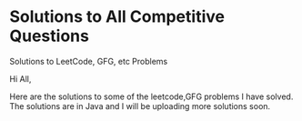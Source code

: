 # Solutions to All Competitive Questions
Solutions to LeetCode, GFG, etc Problems

Hi All,

Here are the solutions to some of the leetcode,GFG problems I have solved.
The solutions are in Java and I will be uploading more solutions soon.

